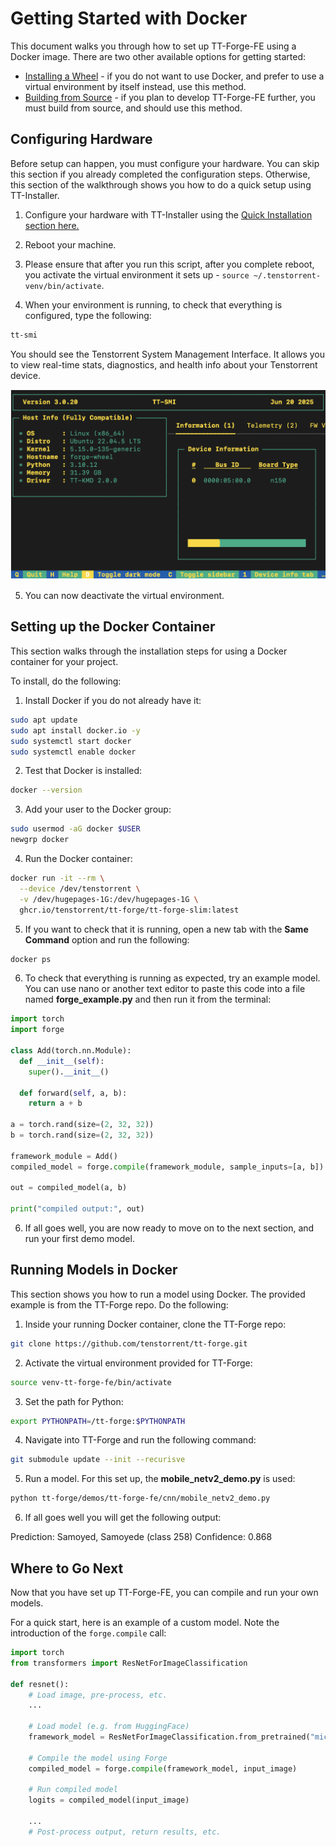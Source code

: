 # Getting Started with Docker
This document walks you through how to set up TT-Forge-FE using a Docker image. There are two other available options for getting started:
* [Installing a Wheel](getting_started.md) - if you do not want to use Docker, and prefer to use a virtual environment by itself instead, use this method.
* [Building from Source](getting_started_build_from_source.md) - if you plan to develop TT-Forge-FE further, you must build from source, and should use this method.

## Configuring Hardware
Before setup can happen, you must configure your hardware. You can skip this section if you already completed the configuration steps. Otherwise, this section of the walkthrough shows you how to do a quick setup using TT-Installer.

1. Configure your hardware with TT-Installer using the [Quick Installation section here.](https://docs.tenstorrent.com/getting-started/README.html#quick-installation)

2. Reboot your machine.

3. Please ensure that after you run this script, after you complete reboot, you activate the virtual environment it sets up - ```source ~/.tenstorrent-venv/bin/activate```.

4. When your environment is running, to check that everything is configured, type the following:

```bash
tt-smi
```

You should see the Tenstorrent System Management Interface. It allows you to view real-time stats, diagnostics, and health info about your Tenstorrent device.

![TT-SMI](./imgs/tt_smi.png)

5. You can now deactivate the virtual environment.

## Setting up the Docker Container

This section walks through the installation steps for using a Docker container for your project.

To install, do the following:

1. Install Docker if you do not already have it:

```bash
sudo apt update
sudo apt install docker.io -y
sudo systemctl start docker
sudo systemctl enable docker
```

2. Test that Docker is installed:

```bash
docker --version
```

3. Add your user to the Docker group:

```bash
sudo usermod -aG docker $USER
newgrp docker
```

4. Run the Docker container:

```bash
docker run -it --rm \
  --device /dev/tenstorrent \
  -v /dev/hugepages-1G:/dev/hugepages-1G \
  ghcr.io/tenstorrent/tt-forge/tt-forge-slim:latest
```

5. If you want to check that it is running, open a new tab with the **Same Command** option and run the following:

```bash
docker ps
```

6. To check that everything is running as expected, try an example model. You can use nano or another text editor to paste this code into a file named **forge_example.py** and then run it from the terminal:

```python
import torch
import forge

class Add(torch.nn.Module):
  def __init__(self):
    super().__init__()

  def forward(self, a, b):
    return a + b

a = torch.rand(size=(2, 32, 32))
b = torch.rand(size=(2, 32, 32))

framework_module = Add()
compiled_model = forge.compile(framework_module, sample_inputs=[a, b])

out = compiled_model(a, b)

print("compiled output:", out)
```

6. If all goes well, you are now ready to move on to the next section, and run your first demo model.

## Running Models in Docker
This section shows you how to run a model using Docker. The provided example is from the TT-Forge repo. Do the following:

1. Inside your running Docker container, clone the TT-Forge repo:

```bash
git clone https://github.com/tenstorrent/tt-forge.git
```

2. Activate the virtual environment provided for TT-Forge:

```bash
source venv-tt-forge-fe/bin/activate
```

3. Set the path for Python:

```bash
export PYTHONPATH=/tt-forge:$PYTHONPATH
```

4. Navigate into TT-Forge and run the following command:

```bash
git submodule update --init --recurisve
```

5. Run a model. For this set up, the **mobile_netv2_demo.py** is used:

```bash
python tt-forge/demos/tt-forge-fe/cnn/mobile_netv2_demo.py
```

6. If all goes well you will get the following output:

Prediction: Samoyed, Samoyede (class 258)
Confidence: 0.868

## Where to Go Next

Now that you have set up TT-Forge-FE, you can compile and run your own models.

For a quick start, here is an example of a custom model. Note the introduction of the `forge.compile` call:

```py
import torch
from transformers import ResNetForImageClassification

def resnet():
    # Load image, pre-process, etc.
    ...

    # Load model (e.g. from HuggingFace)
    framework_model = ResNetForImageClassification.from_pretrained("microsoft/resnet-50")

    # Compile the model using Forge
    compiled_model = forge.compile(framework_model, input_image)

    # Run compiled model
    logits = compiled_model(input_image)

    ...
    # Post-process output, return results, etc.
```
